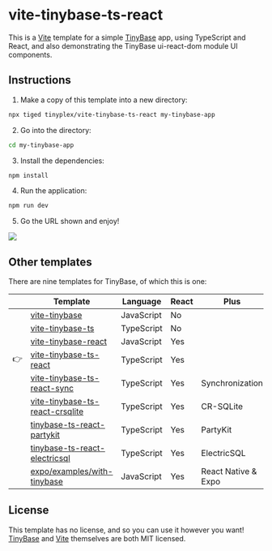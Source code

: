 # vite-tinybase-ts-react

This is a [Vite](https://vitejs.dev/) template for a simple
[TinyBase](https://tinybase.org/) app, using TypeScript and React, and also
demonstrating the TinyBase ui-react-dom module UI components.

## Instructions

1. Make a copy of this template into a new directory:

```sh
npx tiged tinyplex/vite-tinybase-ts-react my-tinybase-app
```

2. Go into the directory:

```sh
cd my-tinybase-app
```

3. Install the dependencies:

```sh
npm install
```

4. Run the application:

```sh
npm run dev
```

5. Go the URL shown and enjoy!

![](https://tinybase.org/vite-tinybase-2.png)

## Other templates

There are nine templates for TinyBase, of which this is one:

|     | Template                                                                                       | Language   | React | Plus                |
| --- | ---------------------------------------------------------------------------------------------- | ---------- | ----- | ------------------- |
|     | [vite-tinybase](https://github.com/tinyplex/vite-tinybase)                                     | JavaScript | No    |                     |
|     | [vite-tinybase-ts](https://github.com/tinyplex/vite-tinybase-ts)                               | TypeScript | No    |                     |
|     | [vite-tinybase-react](https://github.com/tinyplex/vite-tinybase-react)                         | JavaScript | Yes   |                     |
| 👉  | [vite-tinybase-ts-react](https://github.com/tinyplex/vite-tinybase-ts-react)                   | TypeScript | Yes   |                     |
|     | [vite-tinybase-ts-react-sync](https://github.com/tinyplex/vite-tinybase-ts-react-sync)         | TypeScript | Yes   | Synchronization     |
|     | [vite-tinybase-ts-react-crsqlite](https://github.com/tinyplex/vite-tinybase-ts-react-crsqlite) | TypeScript | Yes   | CR-SQLite           |
|     | [tinybase-ts-react-partykit](https://github.com/tinyplex/tinybase-ts-react-partykit)           | TypeScript | Yes   | PartyKit            |
|     | [tinybase-ts-react-electricsql](https://github.com/tinyplex/tinybase-ts-react-electricsql)     | TypeScript | Yes   | ElectricSQL         |
|     | [expo/examples/with-tinybase](https://github.com/expo/examples/tree/master/with-tinybase)      | JavaScript | Yes   | React Native & Expo |

## License

This template has no license, and so you can use it however you want!
[TinyBase](https://github.com/tinyplex/tinybase/blob/main/LICENSE) and
[Vite](https://github.com/vitejs/vite/blob/main/LICENSE) themselves are both MIT
licensed.
